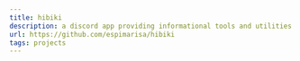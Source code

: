 ```yaml
---
title: hibiki
description: a discord app providing informational tools and utilities
url: https://github.com/espimarisa/hibiki
tags: projects
---
```

